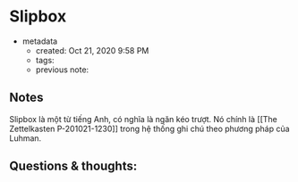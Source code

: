 # Slipbox

- metadata
	- created: Oct 21, 2020 9:58 PM
	- tags:
	- previous note:

## Notes
Slipbox là một từ tiếng Anh, có nghĩa là ngăn kéo trượt. Nó chính là [[The Zettelkasten P-201021-1230]] trong hệ thống ghi chú theo phương pháp của Luhman.

## Questions & thoughts:
